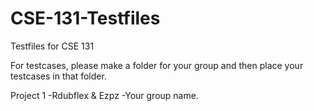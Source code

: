 CSE-131-Testfiles
=================

Testfiles for CSE 131

For testcases, please make a folder for your group and then place your testcases in that folder.

Project 1
  -Rdubflex & Ezpz
  -Your group name.
